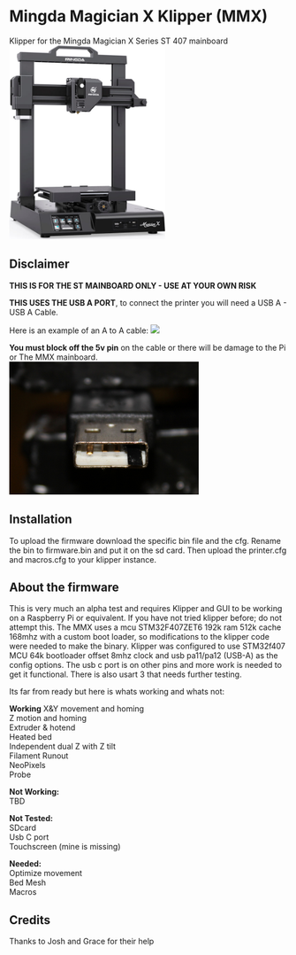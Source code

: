 # Mingda Magician X Klipper (MMX)
Klipper for the Mingda Magician X Series ST 407 mainboard
<BR/>
<img aling=left height=350 src="Assets/mingda-magician-x.jpg" />
<BR/>

## Disclaimer
**THIS IS FOR THE ST MAINBOARD ONLY - USE AT YOUR OWN RISK**

**THIS USES THE USB A PORT**, to connect the printer you will need a USB A - USB A Cable.

Here is an example of an A to A cable:
[<img src="https://m.media-amazon.com/images/W/IMAGERENDERING_521856-T1/images/I/51hf51loE8L._AC_SX679_.jpg">](https://www.amazon.com/Monoprice-Male-24AWG-Cable-Plated/dp/B002KKZRYM/ref=sr_1_6?crid=2VWT8AOWJONDZ&keywords=usb+a+to+a&qid=1677765580&sprefix=usb+a+to+%2Caps%2C358&sr=8-6)

**You must block off the 5v pin** on the cable or there will be damage to the Pi or The MMX mainboard.
<img aling=left height=240 src="Assets/5v tape.jpeg" />

## Installation
To upload the firmware download the specific bin file and the cfg. Rename the bin to firmware.bin and put it on the sd card. Then upload the printer.cfg and macros.cfg to your klipper instance.

## About the firmware
This is very much an alpha test and requires Klipper and GUI to be working on a Raspberry Pi or equivalent. If you have not tried klipper before; do not attempt this.
The MMX uses a mcu STM32F407ZET6 192k ram 512k cache 168mhz with a custom boot loader, so modifications to the klipper code were needed to make the binary. 
Klipper was configured to use STM32f407 MCU 64k bootloader offset 8mhz clock and usb pa11/pa12 (USB-A) as the config options.
The usb c port is on other pins and more work is needed to get it functional. There is also usart 3 that needs further testing.

Its far from ready but here is whats working and whats not:

**Working**
X&Y movement and homing  
Z motion and homing  
Extruder & hotend  
Heated bed  
Independent dual Z with Z tilt  
Filament Runout  
NeoPixels  
Probe  
  
**Not Working:**  
TBD  
  
**Not Tested:**  
SDcard  
Usb C port  
Touchscreen (mine is missing)  

**Needed:**  
Optimize movement  
Bed Mesh  
Macros  

## Credits
Thanks to Josh and Grace for their help
